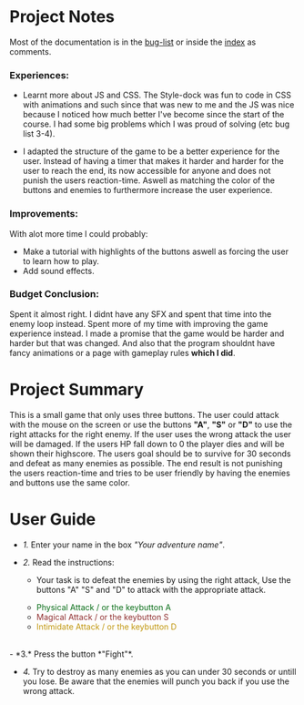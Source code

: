 
# Project Notes

Most of the documentation is in the [bug-list](/bug-list.md) or inside the [index](/index.html) as comments.

### **Experiences:**
- Learnt more about JS and CSS. The Style-dock was fun to code in CSS with animations and such since that was new to me and the JS was nice because I noticed how much better I've become since the start of the course. I had some big problems which I was proud of solving (etc bug list 3-4).

- I adapted the structure of the game to be a better experience for the user. Instead of having a timer that makes it harder and harder for the user to reach the end, its now accessible for anyone and does not punish the users reaction-time. Aswell as matching the color of the buttons and enemies to furthermore increase the user experience.


### **Improvements:**
With alot more time I could probably:
- Make a tutorial with highlights of the buttons aswell as forcing the user to learn how to play.
- Add sound effects.

### **Budget Conclusion:**
Spent it almost right. I didnt have any SFX and spent that time into the enemy loop instead. Spent more of my time with improving the game experience instead. I made a promise that the game would be harder and harder but that was changed. And also that the program shouldnt have fancy animations or a page with gameplay rules **which I did**.   

# Project Summary

This is a small game that only uses three buttons. The user could attack with the mouse on the screen or use the buttons **"A"**, **"S"** or **"D"** to use the right attacks for the right enemy. If the user uses the wrong attack the user will be damaged. If the users HP fall down to 0 the player dies and will be shown their highscore. The users goal should be to survive for 30 seconds and defeat as many enemies as possible. The end result is not punishing the users reaction-time and tries to be user friendly by having the enemies and buttons use the same color.   

# User Guide

- *1.*
Enter your name in the box *"Your adventure name"*.

- *2.*
Read the instructions: 
  - Your task is to defeat the enemies by using the right attack, Use the buttons "A" "S" and "D" to attack with the appropriate attack. 
 
  - <span style="color:rgb(8, 109, 23)">
    Physical Attack / or the keybutton A
    </span>

  - <span style="color:rgb(144, 48, 48)">
    Magical Attack / or the keybutton S
    </span>

  - <span style="color:rgb(192, 150, 12)">
    Intimidate Attack / or the keybutton D
    </span>
<br>
- *3.*
Press the button *"Fight"*.

- *4.*
Try to destroy as many enemies as you can under 30 seconds or untill you lose.
Be aware that the enemies will punch you back if you use the wrong attack.
